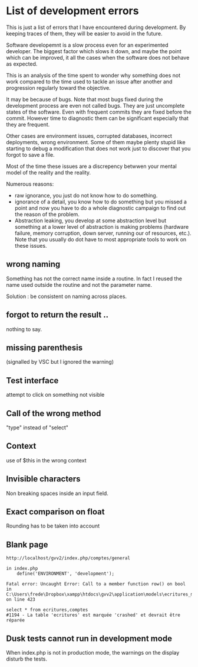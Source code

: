 # List of development errors

This is just a list of errors that I have encountered during development. By keeping traces of them, they will be easier to avoid in the future.

Software developemnt is a slow process even for an experimented developer. The biggest factor which slows it down, and maybe the point which can be improved, it all the cases when the software does not behave as expected.

This is an analysis of the time spent to wonder why something does not work compared to the time used to tackle an issue after another and progression regularly toward the objective.

It may be because of bugs. Note that most bugs fixed during the development process are even not called bugs. They are just uncomplete states of the software. Even with frequent commits they are fixed before the commit. However time to diagnostic them can be significant especially that they are frequent.

Other cases are environment issues, corrupted databases, incorrect deployments, wrong environment. Some of them maybe plenty stupid like starting to debug a modification that does not work just to discover that you forgot to save a file.

Most of the time these issues are a discrepency betwwen your mental model of the reality and the reality.

Numerous reasons:

* raw ignorance, you just do not know how to do something.
* ignorance of a detail, you know how to do something but you missed a point and now you have to do a whole diagnostic campaign to find out the reason of the problem.
* Abstraction leaking, you develop at some abstraction level but something at a lower level of abstraction is making problems (hardware failure, memory corruption, down server, running our of resources, etc.). Note that you usually do dot have to most appropriate tools to work on these issues.

## wrong naming

Something has not the correct name inside a routine. In fact I reused the name used outside the routine and not the parameter name.

Solution : be consistent on naming across places.

## forgot to return the result ..
nothing to say.
  
## missing parenthesis

(signalled by VSC but I ignored the warning)

## Test interface

attempt to click on something not visible

## Call of the wrong method
"type" instead of "select"

## Context
use of $this in the wrong context

## Invisible characters

Non breaking spaces inside an input field.

## Exact comparison on float

Rounding has to be taken into account

## Blank page 

    http://localhost/gvv2/index.php/comptes/general

    in index.php
        define('ENVIRONMENT', 'development');

    Fatal error: Uncaught Error: Call to a member function row() on bool in C:\Users\frede\Dropbox\xampp\htdocs\gvv2\application\models\ecritures_model.php on line 423

    select * from ecritures,comptes
    #1194 - La table 'ecritures' est marquée 'crashed' et devrait être réparée

## Dusk tests cannot run in development mode

When index.php is not in production mode, the warnings on the display disturb the tests.


